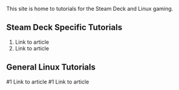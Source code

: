This site is home to tutorials for the Steam Deck and Linux gaming.


## Steam Deck Specific Tutorials 

1. Link to article
1. Link to article


## General Linux Tutorials 
#1 Link to article
#1 Link to article
